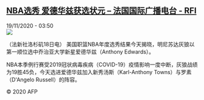 <!--1605758112000-->
[NBA选秀 爱德华兹获选状元 – 法国国际广播电台 - RFI](http://www.rfi.fr//cn/contenu/20201119-nba%E9%80%89%E7%A7%80-%E7%88%B1%E5%BE%B7%E5%8D%8E%E5%85%B9%E8%8E%B7%E9%80%89%E7%8A%B6%E5%85%83)
------

<div>19/11/2020 - 03:50</div><img src="https://s.rfi.fr/media/display/3fb917cc-2a16-11eb-b86f-005056bff430/w:310/p:16x9/spo0003b.201119105003.jpg"><div class="t-content__body u-clearfix"><p>（法新社洛杉矶18日电）    美国职篮NBA年度选秀结果今天揭晓，明尼苏达灰狼以第一顺位选中乔治亚大学新星爱德华兹（Anthony Edwards）。</p><p>    NBA本季例行赛受2019冠状病毒疾病（COVID-19）疫情影响一度中断，灰狼战绩为19胜45负，今天选进爱德华兹加入新秀汤斯（Karl-Anthony Towns）与罗素（D'Angelo Russell）的阵容。</p><p class="t-copyright">© 2020 AFP</p>        </div>

